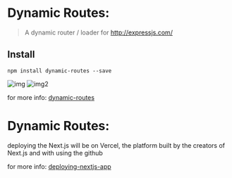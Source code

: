 # Dynamic Routes:


> A dynamic router / loader for http://expressjs.com/

## Install

``` b
npm install dynamic-routes --save
```

![img](https://nextjs.org/static/images/learn/dynamic-routes/page-path-external-data.png)
![img2](https://nextjs.org/static/images/learn/dynamic-routes/how-to-dynamic-routes.png)

for more info: 
[dynamic-routes](https://nextjs.org/learn/basics/dynamic-routes)


# Dynamic Routes:

deploying the Next.js will be on Vercel, the platform built by the creators of Next.js and with using the github



for more info:
[deploying-nextjs-app](https://nextjs.org/learn/basics/deploying-nextjs-app)


